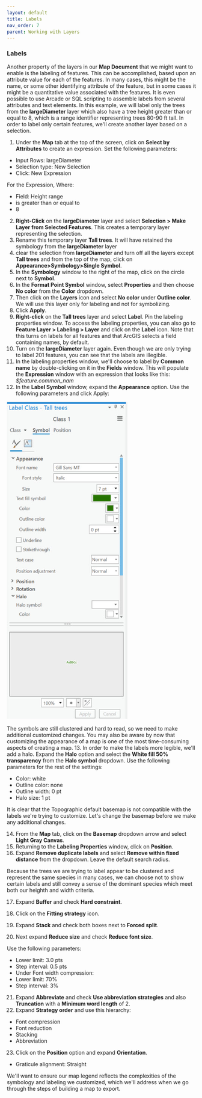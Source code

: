 ```yaml
---
layout: default
title: Labels
nav_order: 7
parent: Working with Layers
---
```


### Labels
Another property of the layers in our **Map Document** that we might want to enable is the labeling of features.  This can be accomplished, based upon an attribute value for each of the features. In many cases, this might be the name, or some other identifying attribute of the feature, but in some cases it might be a quantitative value associated with the features. It is even possible to use Arcade or SQL scripting to assemble labels from several attributes and text elements. In this example, we will label only the trees from the **largeDiameter** layer which also have a tree height greater than or equal to 8, which is a range identifier representing trees 80-90 ft tall. In order to label only certain features, we'll create another layer based on a selection.

1. Under the **Map** tab at the top of the screen, click on **Select by Attributes** to create an expression.
Set the following parameters:

-	Input Rows: largeDiameter
- Selection type: New Selection
- Click: New Expression

For the Expression, Where:

-	Field: Height range
- is greater than or equal to
- 8

2. **Right-Click** on the **largeDiameter** layer and select **Selection > Make Layer from Selected Features**.
This creates a temporary layer representing the selection.
3. Rename this temporary layer **Tall trees**.
It will have retained the symbology from the **largeDiameter** layer
4. clear the selection from **largeDiameter** and turn off all the layers except **Tall trees** and from the top of the map, click on **Appearance>Symbology>Single Symbol**.
5. In the **Symbology** window to the right of the map, click on the circle next to **Symbol**.
6. In the **Format Point Symbol** window, select **Properties** and then choose **No color** from the **Color** dropdown. 
7. Then click on the **Layers** icon and select **No color** under **Outline color**. We will use this layer only for labeling and not for symbolizing.
8. Click **Apply**.
9. **Right-click** on the **Tall trees** layer and select **Label**. Pin the labeling properties window. To access the labeling properties, you can also go to **Feature Layer > Labeling > Layer** and click on the **Label** icon. Note that this turns on labels for all features and that ArcGIS selects a field containing names, by default.
10. Turn on the **largeDiameter** layer again. 
Even though we are only trying to label 201 features, you can see that the labels are illegible.
11. In the labeling properties window, we'll choose to label by **Common name** by double-clicking on it in the **Fields** window.
This will populate the **Expression** window with an expression that looks like this: *$feature.common_nam*
12. In the **Label Symbol** window, expand the **Appearance** option. Use the following parameters and click Apply:

![appearance1.jpg](https://raw.githubusercontent.com/fiddleHeads/intro-to-arcgis-pro/master/content/images/appearance1.jpg)

The symbols are still clustered and hard to read, so we need to make additional customized changes. You may also be aware by now that customizing the appearance of a map is one of the most time-consuming aspects of creating a map.
13. In order to make the labels more legible, we'll add a halo. Expand the **Halo** option and select the **White fill 50% transparency** from the **Halo symbol** dropdown.
Use the following parameters for the rest of the settings:

- Color: white
- Outline color: none
- Outline width: 0 pt
- Halo size: 1 pt

It is clear that the Topographic default basemap is not compatible with the labels we're trying to customize. Let's change the basemap before we make any additional changes.

14. From the **Map** tab, click on the **Basemap** dropdown arrow and select **Light Gray Canvas**.
15. Returning to the **Labeling Properties** window, click on **Position**.
16. Expand **Remove duplicate labels** and select **Remove within fixed distance** from the dropdown. Leave the default search radius.

Because the trees we are trying to label appear to be clustered and represent the same species in many cases, we can choose not to show certain labels and still convey a sense of the dominant species which meet both our heighth and width criteria.

17. Expand **Buffer** and check **Hard constraint**.
18. Click on the **Fitting strategy** icon.
19. Expand **Stack** and check both boxes next to **Forced split**.

20. Next expand **Reduce size** and check **Reduce font size**.

Use the following parameters:

- Lower limit: 3.0 pts
- Step interval: 0.5 pts
- Under Font width compression:
- Lower limit: 70%
- Step interval: 3%

21. Expand **Abbreviate** and check **Use abbreviation strategies** and also **Truncation** with a **Minimum word length** of 2.
22. Expand **Strategy order** and use this hierarchy:

- Font compression
- Font reduction
- Stacking
- Abbreviation

23. Click on the **Position** option and expand **Orientation**.

- Graticule alignment: Straight

We'll want to ensure our map legend reflects the complexities of the symbology and labeling we customized, which we'll address when we go through the steps of building a map to export.
